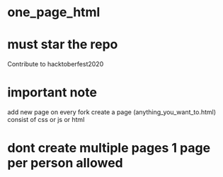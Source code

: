 # one_page_html
# must star the repo
Contribute to hacktoberfest2020
# important note
add new page on every fork create a page (anything_you_want_to.html) consist of css or js or html 
# dont create multiple pages 1 page per person allowed 
